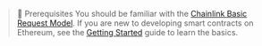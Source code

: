 > 📘 Prerequisites
> You should be familiar with the [Chainlink Basic Request Model](/docs/architecture-request-model/). If you are new to developing smart contracts on Ethereum, see the [Getting Started](/docs/conceptual-overview/) guide to learn the basics.

